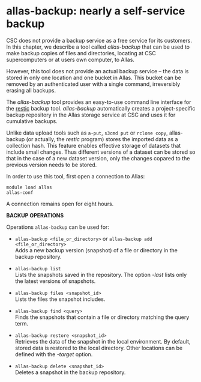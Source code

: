 # allas-backup: nearly a self-service backup

CSC does not provide a backup service as a free service for its customers. In this chapter, we describe a tool called _allas-backup_ that can be used to make backup copies of files and directories, locating at CSC supercomputers or at users own computer, to Allas. 

However, this tool does not provide an actual backup service – the data is stored in only one location and one bucket in Allas. This bucket can be removed by an authenticated user with a single command, irreversibly erasing all backups.

The _allas-backup_ tool provides an easy-to-use command line interface for the [restic](https://restic.readthedocs.io/) backup tool. _allas-backup_ automatically creates a project-specific backup repository in the Allas storage service at CSC and uses it for cumulative backups.

Unlike data upload tools such as `a-put`, `s3cmd put` or `rclone copy`, allas-backup (or actually, the _restic_ program) stores the imported data as a collection hash. This feature enables effective storage of datasets that include small changes. Thus different versions of a dataset can be stored so that in the case of a new dataset version, only the changes copared to the previous version needs to be stored.

In order to use this tool, first open a connection to Allas:
```text
module load allas
allas-conf
```
A connection remains open for eight hours.

**BACKUP OPERATIONS**

Operations `allas-backup` can be used for:

 - `allas-backup <file_or_directory>`  or `allas-backup add <file_or_directory>`   
 	Adds a new backup version (snapshot) of a file or directory in the backup repository.

 - `allas-backup list`   
 	Lists the snapshots saved in the repository. The option _-last_ lists only the latest versions of snapshots.
 
 - `allas-backup files <snapshot_id>`   
 	Lists the files the snapshot includes.

 - `allas-backup find <query>`          
 	Finds the snapshots that contain a file or directory matching the query term.

 - `allas-backup restore <snapshot_id>`  
 	Retrieves the data of the snapshot in the local environment. 
	By default, stored data is restored to the local directory. Other locations can be defined with the _-target_ option.

 - `allas-backup delete <snapshot_id>`  
 	Deletes a snapshot in the backup repository.
